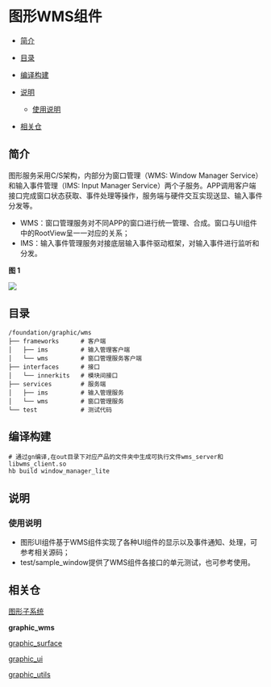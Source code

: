 # 图形WMS组件<a name="ZH-CN_TOPIC_0000001122925147"></a>

-   [简介](#section11660541593)
-   [目录](#section161941989596)
-   [编译构建](#section137768191623)
-   [说明](#section1312121216216)
    -   [使用说明](#section129654513264)

-   [相关仓](#section1371113476307)

## 简介<a name="section11660541593"></a>

图形服务采用C/S架构，内部分为窗口管理（WMS: Window Manager Service）和输入事件管理（IMS: Input Manager Service）两个子服务。APP调用客户端接口完成窗口状态获取、事件处理等操作，服务端与硬件交互实现送显、输入事件分发等。

-   WMS：窗口管理服务对不同APP的窗口进行统一管理、合成。窗口与UI组件中的RootView呈一一对应的关系；
-   IMS：输入事件管理服务对接底层输入事件驱动框架，对输入事件进行监听和分发。

**图 1** <a name="fig163546295165"></a>  


![](figures/zh-cn_image_0000001127903103.png)

## 目录<a name="section161941989596"></a>

```
/foundation/graphic/wms
├── frameworks      # 客户端
│   ├── ims         # 输入管理客户端
│   └── wms         # 窗口管理服务客户端
├── interfaces      # 接口
│   └── innerkits   # 模块间接口
├── services        # 服务端
│   ├── ims         # 输入管理服务
│   └── wms         # 窗口管理服务
└── test            # 测试代码
```

## 编译构建<a name="section137768191623"></a>

```
# 通过gn编译,在out目录下对应产品的文件夹中生成可执行文件wms_server和libwms_client.so
hb build window_manager_lite
```

## 说明<a name="section1312121216216"></a>

### 使用说明<a name="section129654513264"></a>

-   图形UI组件基于WMS组件实现了各种UI组件的显示以及事件通知、处理，可参考相关源码；
-   test/sample\_window提供了WMS组件各接口的单元测试，也可参考使用。

## 相关仓<a name="section1371113476307"></a>

[图形子系统](https://gitee.com/openharmony/docs/blob/master/zh-cn/readme/%E5%9B%BE%E5%BD%A2%E5%AD%90%E7%B3%BB%E7%BB%9F.md)

**graphic_wms**

[graphic_surface](https://gitee.com/openharmony/graphic_surface/blob/master/README_zh.md)

[graphic_ui](https://gitee.com/openharmony/graphic_ui/blob/master/README_zh.md)

[graphic_utils](https://gitee.com/openharmony/graphic_utils/blob/master/README_zh.md)